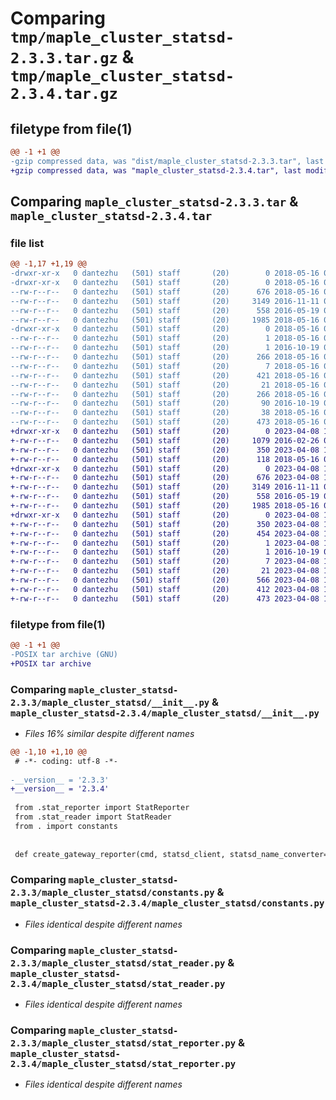 # Comparing `tmp/maple_cluster_statsd-2.3.3.tar.gz` & `tmp/maple_cluster_statsd-2.3.4.tar.gz`

## filetype from file(1)

```diff
@@ -1 +1 @@
-gzip compressed data, was "dist/maple_cluster_statsd-2.3.3.tar", last modified: Wed May 16 07:11:30 2018, max compression
+gzip compressed data, was "maple_cluster_statsd-2.3.4.tar", last modified: Sat Apr  8 17:23:16 2023, max compression
```

## Comparing `maple_cluster_statsd-2.3.3.tar` & `maple_cluster_statsd-2.3.4.tar`

### file list

```diff
@@ -1,17 +1,19 @@
-drwxr-xr-x   0 dantezhu   (501) staff       (20)        0 2018-05-16 07:11:30.000000 maple_cluster_statsd-2.3.3/
-drwxr-xr-x   0 dantezhu   (501) staff       (20)        0 2018-05-16 07:11:30.000000 maple_cluster_statsd-2.3.3/maple_cluster_statsd/
--rw-r--r--   0 dantezhu   (501) staff       (20)      676 2018-05-16 07:10:31.000000 maple_cluster_statsd-2.3.3/maple_cluster_statsd/__init__.py
--rw-r--r--   0 dantezhu   (501) staff       (20)     3149 2016-11-11 09:18:20.000000 maple_cluster_statsd-2.3.3/maple_cluster_statsd/constants.py
--rw-r--r--   0 dantezhu   (501) staff       (20)      558 2016-05-19 09:26:18.000000 maple_cluster_statsd-2.3.3/maple_cluster_statsd/stat_reader.py
--rw-r--r--   0 dantezhu   (501) staff       (20)     1985 2018-05-16 07:09:14.000000 maple_cluster_statsd-2.3.3/maple_cluster_statsd/stat_reporter.py
-drwxr-xr-x   0 dantezhu   (501) staff       (20)        0 2018-05-16 07:11:30.000000 maple_cluster_statsd-2.3.3/maple_cluster_statsd.egg-info/
--rw-r--r--   0 dantezhu   (501) staff       (20)        1 2018-05-16 07:11:30.000000 maple_cluster_statsd-2.3.3/maple_cluster_statsd.egg-info/dependency_links.txt
--rw-r--r--   0 dantezhu   (501) staff       (20)        1 2016-10-19 05:02:37.000000 maple_cluster_statsd-2.3.3/maple_cluster_statsd.egg-info/not-zip-safe
--rw-r--r--   0 dantezhu   (501) staff       (20)      266 2018-05-16 07:11:30.000000 maple_cluster_statsd-2.3.3/maple_cluster_statsd.egg-info/PKG-INFO
--rw-r--r--   0 dantezhu   (501) staff       (20)        7 2018-05-16 07:11:30.000000 maple_cluster_statsd-2.3.3/maple_cluster_statsd.egg-info/requires.txt
--rw-r--r--   0 dantezhu   (501) staff       (20)      421 2018-05-16 07:11:30.000000 maple_cluster_statsd-2.3.3/maple_cluster_statsd.egg-info/SOURCES.txt
--rw-r--r--   0 dantezhu   (501) staff       (20)       21 2018-05-16 07:11:30.000000 maple_cluster_statsd-2.3.3/maple_cluster_statsd.egg-info/top_level.txt
--rw-r--r--   0 dantezhu   (501) staff       (20)      266 2018-05-16 07:11:30.000000 maple_cluster_statsd-2.3.3/PKG-INFO
--rw-r--r--   0 dantezhu   (501) staff       (20)       90 2016-10-19 05:04:19.000000 maple_cluster_statsd-2.3.3/README.md
--rw-r--r--   0 dantezhu   (501) staff       (20)       38 2018-05-16 07:11:30.000000 maple_cluster_statsd-2.3.3/setup.cfg
--rw-r--r--   0 dantezhu   (501) staff       (20)      473 2018-05-16 07:10:30.000000 maple_cluster_statsd-2.3.3/setup.py
+drwxr-xr-x   0 dantezhu   (501) staff       (20)        0 2023-04-08 17:23:16.153252 maple_cluster_statsd-2.3.4/
+-rw-r--r--   0 dantezhu   (501) staff       (20)     1079 2016-02-26 07:26:44.000000 maple_cluster_statsd-2.3.4/LICENSE
+-rw-r--r--   0 dantezhu   (501) staff       (20)      350 2023-04-08 17:23:16.153373 maple_cluster_statsd-2.3.4/PKG-INFO
+-rw-r--r--   0 dantezhu   (501) staff       (20)      118 2018-05-16 07:15:39.000000 maple_cluster_statsd-2.3.4/README.md
+drwxr-xr-x   0 dantezhu   (501) staff       (20)        0 2023-04-08 17:23:16.146927 maple_cluster_statsd-2.3.4/maple_cluster_statsd/
+-rw-r--r--   0 dantezhu   (501) staff       (20)      676 2023-04-08 17:23:02.000000 maple_cluster_statsd-2.3.4/maple_cluster_statsd/__init__.py
+-rw-r--r--   0 dantezhu   (501) staff       (20)     3149 2016-11-11 09:18:20.000000 maple_cluster_statsd-2.3.4/maple_cluster_statsd/constants.py
+-rw-r--r--   0 dantezhu   (501) staff       (20)      558 2016-05-19 09:26:18.000000 maple_cluster_statsd-2.3.4/maple_cluster_statsd/stat_reader.py
+-rw-r--r--   0 dantezhu   (501) staff       (20)     1985 2018-05-16 07:09:14.000000 maple_cluster_statsd-2.3.4/maple_cluster_statsd/stat_reporter.py
+drwxr-xr-x   0 dantezhu   (501) staff       (20)        0 2023-04-08 17:23:16.152938 maple_cluster_statsd-2.3.4/maple_cluster_statsd.egg-info/
+-rw-r--r--   0 dantezhu   (501) staff       (20)      350 2023-04-08 17:23:16.000000 maple_cluster_statsd-2.3.4/maple_cluster_statsd.egg-info/PKG-INFO
+-rw-r--r--   0 dantezhu   (501) staff       (20)      454 2023-04-08 17:23:16.000000 maple_cluster_statsd-2.3.4/maple_cluster_statsd.egg-info/SOURCES.txt
+-rw-r--r--   0 dantezhu   (501) staff       (20)        1 2023-04-08 17:23:16.000000 maple_cluster_statsd-2.3.4/maple_cluster_statsd.egg-info/dependency_links.txt
+-rw-r--r--   0 dantezhu   (501) staff       (20)        1 2016-10-19 05:02:37.000000 maple_cluster_statsd-2.3.4/maple_cluster_statsd.egg-info/not-zip-safe
+-rw-r--r--   0 dantezhu   (501) staff       (20)        7 2023-04-08 17:23:16.000000 maple_cluster_statsd-2.3.4/maple_cluster_statsd.egg-info/requires.txt
+-rw-r--r--   0 dantezhu   (501) staff       (20)       21 2023-04-08 17:23:16.000000 maple_cluster_statsd-2.3.4/maple_cluster_statsd.egg-info/top_level.txt
+-rw-r--r--   0 dantezhu   (501) staff       (20)      566 2023-04-08 17:23:06.000000 maple_cluster_statsd-2.3.4/pyproject.toml
+-rw-r--r--   0 dantezhu   (501) staff       (20)      412 2023-04-08 17:23:16.154243 maple_cluster_statsd-2.3.4/setup.cfg
+-rw-r--r--   0 dantezhu   (501) staff       (20)      473 2023-04-08 17:22:57.000000 maple_cluster_statsd-2.3.4/setup.py
```

### filetype from file(1)

```diff
@@ -1 +1 @@
-POSIX tar archive (GNU)
+POSIX tar archive
```

### Comparing `maple_cluster_statsd-2.3.3/maple_cluster_statsd/__init__.py` & `maple_cluster_statsd-2.3.4/maple_cluster_statsd/__init__.py`

 * *Files 16% similar despite different names*

```diff
@@ -1,10 +1,10 @@
 # -*- coding: utf-8 -*-
 
-__version__ = '2.3.3'
+__version__ = '2.3.4'
 
 from .stat_reporter import StatReporter
 from .stat_reader import StatReader
 from . import constants
 
 
 def create_gateway_reporter(cmd, statsd_client, statsd_name_converter=None):
```

### Comparing `maple_cluster_statsd-2.3.3/maple_cluster_statsd/constants.py` & `maple_cluster_statsd-2.3.4/maple_cluster_statsd/constants.py`

 * *Files identical despite different names*

### Comparing `maple_cluster_statsd-2.3.3/maple_cluster_statsd/stat_reader.py` & `maple_cluster_statsd-2.3.4/maple_cluster_statsd/stat_reader.py`

 * *Files identical despite different names*

### Comparing `maple_cluster_statsd-2.3.3/maple_cluster_statsd/stat_reporter.py` & `maple_cluster_statsd-2.3.4/maple_cluster_statsd/stat_reporter.py`

 * *Files identical despite different names*

